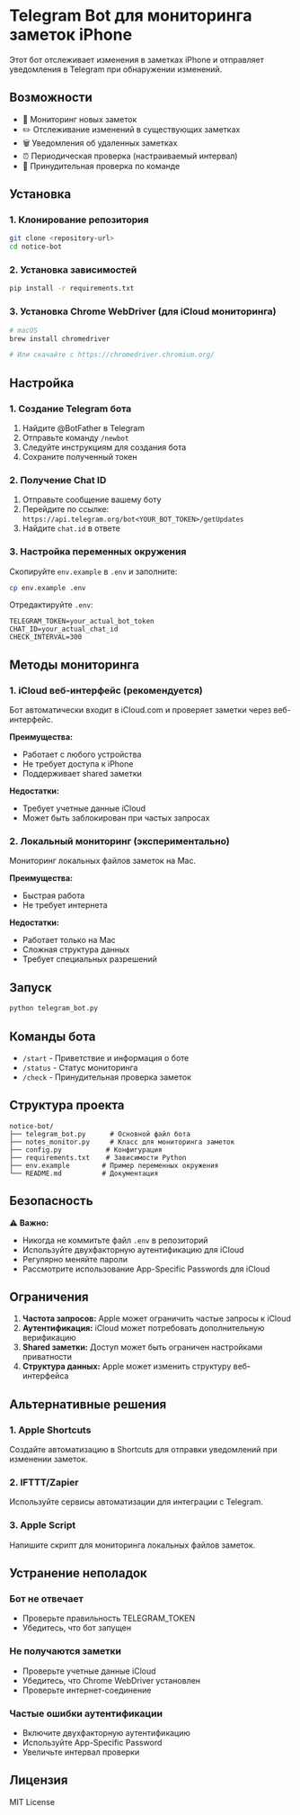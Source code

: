 # Telegram Bot для мониторинга заметок iPhone

Этот бот отслеживает изменения в заметках iPhone и отправляет уведомления в Telegram при обнаружении изменений.

## Возможности

- 📝 Мониторинг новых заметок
- ✏️ Отслеживание изменений в существующих заметках
- 🗑️ Уведомления об удаленных заметках
- ⏰ Периодическая проверка (настраиваемый интервал)
- 🔧 Принудительная проверка по команде

## Установка

### 1. Клонирование репозитория
```bash
git clone <repository-url>
cd notice-bot
```

### 2. Установка зависимостей
```bash
pip install -r requirements.txt
```

### 3. Установка Chrome WebDriver (для iCloud мониторинга)
```bash
# macOS
brew install chromedriver

# Или скачайте с https://chromedriver.chromium.org/
```

## Настройка

### 1. Создание Telegram бота

1. Найдите @BotFather в Telegram
2. Отправьте команду `/newbot`
3. Следуйте инструкциям для создания бота
4. Сохраните полученный токен

### 2. Получение Chat ID

1. Отправьте сообщение вашему боту
2. Перейдите по ссылке: `https://api.telegram.org/bot<YOUR_BOT_TOKEN>/getUpdates`
3. Найдите `chat.id` в ответе

### 3. Настройка переменных окружения

Скопируйте `env.example` в `.env` и заполните:

```bash
cp env.example .env
```

Отредактируйте `.env`:
```env
TELEGRAM_TOKEN=your_actual_bot_token
CHAT_ID=your_actual_chat_id
CHECK_INTERVAL=300
```

## Методы мониторинга

### 1. iCloud веб-интерфейс (рекомендуется)

Бот автоматически входит в iCloud.com и проверяет заметки через веб-интерфейс.

**Преимущества:**
- Работает с любого устройства
- Не требует доступа к iPhone
- Поддерживает shared заметки

**Недостатки:**
- Требует учетные данные iCloud
- Может быть заблокирован при частых запросах

### 2. Локальный мониторинг (экспериментально)

Мониторинг локальных файлов заметок на Mac.

**Преимущества:**
- Быстрая работа
- Не требует интернета

**Недостатки:**
- Работает только на Mac
- Сложная структура данных
- Требует специальных разрешений

## Запуск

```bash
python telegram_bot.py
```

## Команды бота

- `/start` - Приветствие и информация о боте
- `/status` - Статус мониторинга
- `/check` - Принудительная проверка заметок

## Структура проекта

```
notice-bot/
├── telegram_bot.py      # Основной файл бота
├── notes_monitor.py     # Класс для мониторинга заметок
├── config.py           # Конфигурация
├── requirements.txt    # Зависимости Python
├── env.example        # Пример переменных окружения
└── README.md          # Документация
```

## Безопасность

⚠️ **Важно:** 
- Никогда не коммитьте файл `.env` в репозиторий
- Используйте двухфакторную аутентификацию для iCloud
- Регулярно меняйте пароли
- Рассмотрите использование App-Specific Passwords для iCloud

## Ограничения

1. **Частота запросов:** Apple может ограничить частые запросы к iCloud
2. **Аутентификация:** iCloud может потребовать дополнительную верификацию
3. **Shared заметки:** Доступ может быть ограничен настройками приватности
4. **Структура данных:** Apple может изменить структуру веб-интерфейса

## Альтернативные решения

### 1. Apple Shortcuts
Создайте автоматизацию в Shortcuts для отправки уведомлений при изменении заметок.

### 2. IFTTT/Zapier
Используйте сервисы автоматизации для интеграции с Telegram.

### 3. Apple Script
Напишите скрипт для мониторинга локальных файлов заметок.

## Устранение неполадок

### Бот не отвечает
- Проверьте правильность TELEGRAM_TOKEN
- Убедитесь, что бот запущен

### Не получаются заметки
- Проверьте учетные данные iCloud
- Убедитесь, что Chrome WebDriver установлен
- Проверьте интернет-соединение

### Частые ошибки аутентификации
- Включите двухфакторную аутентификацию
- Используйте App-Specific Password
- Увеличьте интервал проверки

## Лицензия

MIT License 